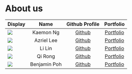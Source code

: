 # About us

Display |   Name    |           Github Profile           | Portfolio 
--------|:---------:|:----------------------------------:|:---------:
![](https://via.placeholder.com/100.png?text=Photo) | Kaemon Ng | [Github](https://github.com/KN-CY) | [Portfolio](team/kaemonng.md)
![](https://via.placeholder.com/100.png?text=Photo) | Azriel Lee | [Github](https://github.com/azriellee) | [Portfolio](team/azriellee.md)
![](https://via.placeholder.com/100.png?text=Photo) | Li Lin | [Github](https://github.com/lil1n) | [Portfolio](team/lilin.md)
![](https://via.placeholder.com/100.png?text=Photo) | Qi Rong | [Github](https://github.com/ChongQiRong) | [Portfolio](team/qirong.md)
![](https://via.placeholder.com/100.png?text=Photo) | Benjamin Poh | [Github](https://github.com/BenjaminPoh) | [Portfolio](team/benjaminpoh.md)

